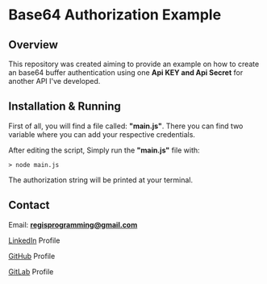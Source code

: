 # Base64 Authorization Example

## Overview

This repository was created aiming to provide an example on how to create an base64 buffer authentication using one **Api KEY and Api Secret** for another API I've developed.

## Installation & Running

First of all, you will find a file called: **"main.js"**. There you can find two variable where you can add your respective credentials.

After editing the script, Simply run the **"main.js"** file with:

```shell
> node main.js
```

The authorization string will be printed at your terminal.

## Contact

Email: **regisprogramming@gmail.com**

[LinkedIn](https://www.linkedin.com/in/regissfaria/) Profile

[GitHub](https://github.com/regisfaria) Profile

[GitLab](https://gitlab.com/regisfaria) Profile
